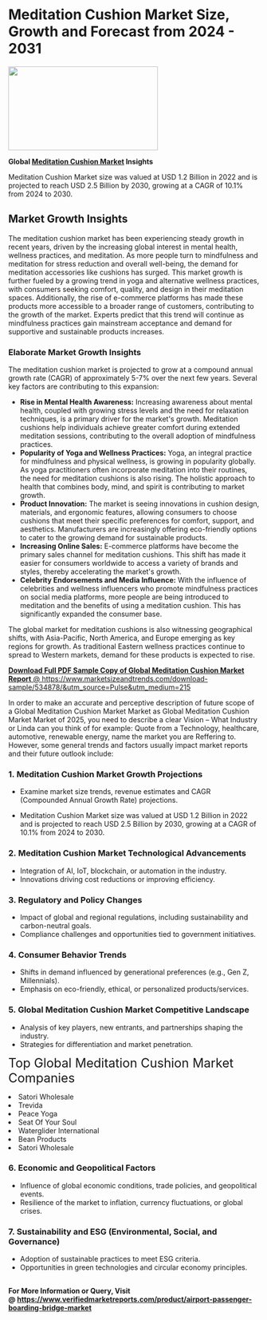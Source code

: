 <H1>Meditation Cushion Market Size, Growth and Forecast from 2024 - 2031</H1><img class="aligncenter size-medium wp-image-584254" src="https://thirdeyenews.in/wp-content/uploads/2024/09/Global-Market-Research-300x168.jpeg" alt="" width="300" height="168" /><p><strong>Global&nbsp;<a href="https://www.marketsizeandtrends.com/download-sample/534878/&amp;utm_source=Pulse&amp;utm_medium=215">Meditation Cushion Market</a> Insights</strong></p><p>Meditation Cushion Market size was valued at USD 1.2 Billion in 2022 and is projected to reach USD 2.5 Billion by 2030, growing at a CAGR of 10.1% from 2024 to 2030.</p><p><h2>Market Growth Insights</h2> <p>The meditation cushion market has been experiencing steady growth in recent years, driven by the increasing global interest in mental health, wellness practices, and meditation. As more people turn to mindfulness and meditation for stress reduction and overall well-being, the demand for meditation accessories like cushions has surged. This market growth is further fueled by a growing trend in yoga and alternative wellness practices, with consumers seeking comfort, quality, and design in their meditation spaces. Additionally, the rise of e-commerce platforms has made these products more accessible to a broader range of customers, contributing to the growth of the market. Experts predict that this trend will continue as mindfulness practices gain mainstream acceptance and demand for supportive and sustainable products increases.</p> <p><a href="download_sample_link"></a></p> <h3>Elaborate Market Growth Insights</h3> <p>The meditation cushion market is projected to grow at a compound annual growth rate (CAGR) of approximately 5-7% over the next few years. Several key factors are contributing to this expansion:</p> <ul> <li><strong>Rise in Mental Health Awareness:</strong> Increasing awareness about mental health, coupled with growing stress levels and the need for relaxation techniques, is a primary driver for the market's growth. Meditation cushions help individuals achieve greater comfort during extended meditation sessions, contributing to the overall adoption of mindfulness practices.</li> <li><strong>Popularity of Yoga and Wellness Practices:</strong> Yoga, an integral practice for mindfulness and physical wellness, is growing in popularity globally. As yoga practitioners often incorporate meditation into their routines, the need for meditation cushions is also rising. The holistic approach to health that combines body, mind, and spirit is contributing to market growth.</li> <li><strong>Product Innovation:</strong> The market is seeing innovations in cushion design, materials, and ergonomic features, allowing consumers to choose cushions that meet their specific preferences for comfort, support, and aesthetics. Manufacturers are increasingly offering eco-friendly options to cater to the growing demand for sustainable products.</li> <li><strong>Increasing Online Sales:</strong> E-commerce platforms have become the primary sales channel for meditation cushions. This shift has made it easier for consumers worldwide to access a variety of brands and styles, thereby accelerating the market's growth.</li> <li><strong>Celebrity Endorsements and Media Influence:</strong> With the influence of celebrities and wellness influencers who promote mindfulness practices on social media platforms, more people are being introduced to meditation and the benefits of using a meditation cushion. This has significantly expanded the consumer base.</li> </ul> <p>The global market for meditation cushions is also witnessing geographical shifts, with Asia-Pacific, North America, and Europe emerging as key regions for growth. As traditional Eastern wellness practices continue to spread to Western markets, demand for these products is expected to rise.</p> <p><a href="get_more_info_link"></p><p><span class=""><strong>Download Full PDF Sample Copy of Global Meditation Cushion Market Report</strong> @ <a href="https://www.marketsizeandtrends.com/download-sample/534878/&amp;utm_source=Pulse&amp;utm_medium=215" target="_blank">https://www.marketsizeandtrends.com/download-sample/534878/&amp;utm_source=Pulse&amp;utm_medium=215</a></span></p><p>In order to make an accurate and perceptive description of future scope of a Global&nbsp;Meditation Cushion Market Market as Global&nbsp;Meditation Cushion Market Market of 2025, you need to describe a clear Vision &ndash; What Industry or Linda can you think of for example: Quote from a Technology, healthcare, automotive, renewable energy, name the market you are Reffering to. However, some general trends and factors usually impact market reports and their future outlook include:</p><h3>1.&nbsp;<strong>Meditation Cushion Market Growth Projections</strong></h3><ul><li>Examine market size trends, revenue estimates and CAGR (Compounded Annual Growth Rate) projections.</li><li><p>Meditation Cushion Market size was valued at USD 1.2 Billion in 2022 and is projected to reach USD 2.5 Billion by 2030, growing at a CAGR of 10.1% from 2024 to 2030.</p></li></ul><h3>2.&nbsp;<strong>Meditation Cushion Market Technological Advancements</strong></h3><ul><li>Integration of AI, IoT, blockchain, or automation in the industry.</li><li>Innovations driving cost reductions or improving efficiency.</li></ul><h3>3.&nbsp;<strong>Regulatory and Policy Changes</strong></h3><ul><li>Impact of global and regional regulations, including sustainability and carbon-neutral goals.</li><li>Compliance challenges and opportunities tied to government initiatives.</li></ul><h3>4.&nbsp;<strong>Consumer Behavior Trends</strong></h3><ul><li>Shifts in demand influenced by generational preferences (e.g., Gen Z, Millennials).</li><li>Emphasis on eco-friendly, ethical, or personalized products/services.</li></ul><h3>5.&nbsp;<strong>Global Meditation Cushion Market Competitive Landscape</strong></h3><ul><li>Analysis of key players, new entrants, and partnerships shaping the industry.</li><li>Strategies for differentiation and market penetration.</li></ul><p data-pm-slice="1 1 []"><span style="color: inherit; font-family: inherit; font-size: 25px;">Top Global Meditation Cushion Market Companies</span></p><div class="" data-test-id=""><p><li>Satori Wholesale</li><li> Trevida</li><li> Peace Yoga</li><li> Seat Of Your Soul</li><li> Waterglider International</li><li> Bean Products</li><li> Satori Wholesale</li></p></div><h3>6.&nbsp;<strong>Economic and Geopolitical Factors</strong></h3><ul><li>Influence of global economic conditions, trade policies, and geopolitical events.</li><li>Resilience of the market to inflation, currency fluctuations, or global crises.</li></ul><h3>7.&nbsp;<strong>Sustainability and ESG (Environmental, Social, and Governance)</strong></h3><ul><li>Adoption of sustainable practices to meet ESG criteria.</li><li>Opportunities in green technologies and circular economy principles.</li></ul><h2><strong style="font-size: 14px;">For More Information or Query, Visit @&nbsp;</strong><a style="background-color: #ffffff; font-size: 14px;" href="https://www.marketsizeandtrends.com/report/meditation-cushion-market/" target="_blank">https://www.verifiedmarketreports.com/product/airport-passenger-boarding-bridge-market</a></h2>
